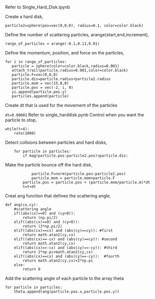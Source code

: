 Refer to Single_Hard_Disk.ipynb

Create a hard disk,

```particle2=sphere(pos=vec(0,0,0), radius=0.1, color=color.black)```

Define the number of scattering particles, arange(start,end,increment),

```range_of_particles = arange(-0.1,0.11,0.01)```

Define the momentum, position, and force on the particles,

```
for i in range_of_particles:
   particle = sphere(color=color.black,radius=0.001)
   attach_trail(particle,radius=0.001,color=color.black)
   particle.F=vec(0,0,0)
   particle.dis=particle.radius+particle2.radius
   particle.mom = vec(15,0,0)
   particle.pos = vec(-2, i, 0)
   yi.append(particle.pos.y)
   particles.append(particle)
```

Create dt that is used for the movement of the particles

```dt=0.00001```
Refer to single_harddisk.pynb
Control when you want the particle to stop,
```
while(t<4):
    rate(1000)
```

Detect collsions between particles and hard disks,
```
    for particle in particles:
        if mag(particle.pos-particle2.pos)<particle.dis:
```
Make the particle bounce off the hard disk,
```
            particle.F=norm(particle.pos-particle2.pos)
            particle.mom = particle.mom+particle.F
        particle.pos = particle.pos + (particle.mom/particle.m)*dt
        t=t+dt
```
 
Creat ang function that defines the scattering angle,
```
def ang(cx,cy):
    #scattering angle
    if((abs(cx)==0) and (cy>0)):
        return (np.pi/2)
    elif((abs(cx)==0) and (cy<0)): 
        return (3*np.pi/2)
    elif((abs(cx)==cx) and (abs(cy)==cy)): #first
        return math.atan2(cy,cx)
    elif((abs(cx)==-cx) and (abs(cy)==cy)): #second
        return math.atan2(cy,cx)
    elif((abs(cx)==-cx) and (abs(cy)==-cy)): #third
        return 2*np.pi+math.atan2(cy,cx)
    elif((abs(cx)==cx) and (abs(cy)==-cy)):  #fourth
        return math.atan2(cy,cx)+2*np.pi
    else:
        return 0
 ```
Add the scattering angle of each particle to the array theta
```
for particle in particles:
    theta.append(ang(particle.pos.x,particle.pos.y))
```


